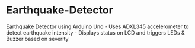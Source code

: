 # Earthquake-Detector
Earthquake Detector using Arduino Uno     - Uses ADXL345 accelerometer to detect earthquake intensity    - Displays status on LCD and triggers LEDs &amp; Buzzer based on severity
